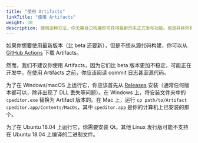 ```yaml
---
title: "使用 Artifacts"
linkTitle: "使用 Artifacts"
weight: 30
description: 使用这种方法，你无需自己构建即可获得最新的未正式发布功能。但是并非所有操作系统都支持此功能，并且只能用于更新，而不能用于首次安装。
---
```


如果你想要使用最新版本（比 beta 还要新），但是不想从源代码构建，你可以从 [GitHub Actions](https://github.com/cpeditor/cpeditor/actions) 下载 Artifacts。

然而，我们不建议你使用 Artifacts，因为它们比 beta 版本更加不稳定，可能正在开发中。在使用 Artifacts 之前，你应该阅读 commit 日志甚至源代码。

为了在 Windows/macOS 上运行它，你应该首先从 [Releases](https://github.com/cpeditor/cpeditor/releases) 安装（通常任何版本都可以，除非出现了 DLL 丢失等问题）。在 Windows 上，将安装文件夹中的 `cpeditor.exe` 替换为 Artifact 版本的。在 Mac 上，运行 `cp path/to/Artifact cpeditor.app/Contents/MacOs`，其中 `cpeditor.app` 是你的计算机上已安装的那个。

为了在 Ubuntu 18.04 上运行它，你需要安装 Qt。其他 Linux 发行版可能不支持在 Ubuntu 18.04 上编译的二进制文件。
